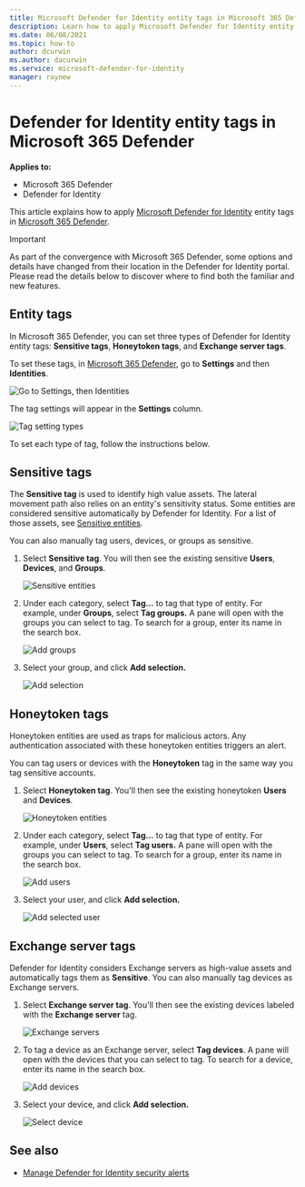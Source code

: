 ```yaml
---
title: Microsoft Defender for Identity entity tags in Microsoft 365 Defender 
description: Learn how to apply Microsoft Defender for Identity entity tags in Microsoft 365 Defender 
ms.date: 06/08/2021
ms.topic: how-to
author: dcurwin
ms.author: dacurwin
ms.service: microsoft-defender-for-identity
manager: raynew
---
```


# Defender for Identity entity tags in Microsoft 365 Defender

**Applies to:**

- Microsoft 365 Defender
- Defender for Identity

This article explains how to apply [Microsoft Defender for Identity](/defender-for-identity) entity tags in [Microsoft 365 Defender](/microsoft-365/security/defender/overview-security-center).

>[!IMPORTANT]
>As part of the convergence with Microsoft 365 Defender, some options and details have changed from their location in the Defender for Identity portal. Please read the details below to discover where to find both the familiar and new features.

## Entity tags

In Microsoft 365 Defender, you can set three types of Defender for Identity entity tags: **Sensitive tags**, **Honeytoken tags**, and **Exchange server tags**.

To set these tags, in [Microsoft 365 Defender](https://security.microsoft.com/), go to **Settings** and then **Identities**.

![Go to Settings, then Identities](../../media/defender-identity/settings-identities.png)

The tag settings will appear in the **Settings** column.

![Tag setting types](../../media/defender-identity/tag-settings.png)

To set each type of tag, follow the instructions below.

## Sensitive  tags

The **Sensitive tag** is used to identify high value assets. The lateral movement path also relies on an entity's sensitivity status. Some entities are considered sensitive automatically by Defender for Identity. For a list of those assets, see [Sensitive entities](/defender-for-identity/manage-sensitive-honeytoken-accounts#sensitive-entities).

You can also manually tag users, devices, or groups as sensitive.

1. Select **Sensitive tag**. You will then see the existing sensitive **Users**, **Devices**, and **Groups**.

    ![Sensitive entities](../../media/defender-identity/sensitive-entities.png)

1. Under each category, select **Tag...** to tag that type of entity. For example, under **Groups**, select **Tag groups.** A pane will open with the groups you can select to tag. To search for a group, enter its name in the search box.

    ![Add groups](../../media/defender-identity/add-groups.png)

1. Select your group, and click **Add selection.**

    ![Add selection](../../media/defender-identity/add-selection.png)

## Honeytoken tags

Honeytoken entities are used as traps for malicious actors. Any authentication associated with these honeytoken entities triggers an alert.

You can tag users or devices with the **Honeytoken** tag in the same way you tag sensitive accounts.

1. Select **Honeytoken tag**. You'll then see the existing honeytoken **Users** and **Devices**.

    ![Honeytoken entities](../../media/defender-identity/honeytoken-entities.png)

1. Under each category, select **Tag...** to tag that type of entity. For example, under **Users**, select **Tag users.** A pane will open with the groups you can select to tag. To search for a group, enter its name in the search box.

    ![Add users](../../media/defender-identity/add-users.png)

1. Select your user, and click **Add selection.**

    ![Add selected user](../../media/defender-identity/add-selected-user.png)

## Exchange server tags

Defender for Identity considers Exchange servers as high-value assets and automatically tags them as **Sensitive**. You can also manually tag devices as Exchange servers.

1. Select **Exchange server tag**. You'll then see the existing devices labeled with the **Exchange server** tag.

    ![Exchange servers](../../media/defender-identity/exchange-servers.png)

1. To tag a device as an Exchange server, select **Tag devices**.  A pane will open with the devices that you can select to tag. To search for a device, enter its name in the search box.

    ![Add devices](../../media/defender-identity/add-devices.png)

1. Select your device, and click **Add selection.**

    ![Select device](../../media/defender-identity/select-device.png)

## See also

- [Manage Defender for Identity security alerts](manage-security-alerts.md)
